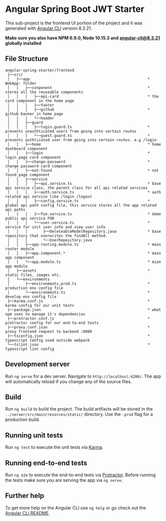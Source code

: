 # Angular Spring Boot JWT Starter
This sub-project is the frontend UI portion of the project and it was generated with [Angular CLI](https://github.com/angular/angular-cli) version 8.3.21.

**Make sure you also have NPM 6.9.0, Node 10.15.3 and angular-cli@8.3.21 globally installed**

## File Structure
```
angular-spring-starter/frontend
 ├──src/
 │   ├──app                                                     * WebApp: folder
 │   │   ├──conponent                                           * stores all the reuseable components
 │   │   │   ├──api-card                                        * the card component in the home page
 │   │   │   ├──footer
 │   │   │   ├──github                                          * github banner in home page
 │   │   │   └──header
 │   │   ├──guard
 │   │   │   ├──login.guard.ts                                  * prevents unauthticated users from going into certain routes
 │   │   │   └──guest.guard.ts                                  * prevents authticated user from going into certain routes. e.g /login
 │   │   ├──home                                                * home dashboard component
 │   │   ├──login                                               * login page card component
 │   │   ├──change-password                                     * change password card component
 │   │   ├──not-found                                           * not found page component
 │   │   ├──service
 │   │   │   ├──api.service.ts                                  * base api service class, the parent class for all api related services
 │   │   │   ├──auth.service.ts                                 * auth related api service like /login /logout
 │   │   │   ├──config.service.ts                               * global api path config file, this service stores all the app related api paths
 │   │   │   ├──foo.service.ts                                  * demo public api service FOO
 │   │   │   └──user.service.ts                                 * service for init user info and view user info
 │   │   │       ├──DeleteableModelRepository.java              * base repository that overwrites the findAll method.
 │   │   │       └──UserRepository.java
 │   │   ├──app-routing.module.ts                               * main router module
 │   │   ├──app.component.*                                     * main app component
 │   │   └──app.module.ts                                       * mian app module
 │   ├──assets                                                  * static files, images etc.
 │   └──environments
 │       ├──environments.prod.ts                                * production env config file
 │       └──environments.ts                                     * develop env config file
 ├──karma.conf.js                                               * karma config for our unit tests
 ├──package.json                                                * what npm uses to manage it's dependencies
 ├──protractor.conf.js                                          * protractor config for our end-to-end tests
 ├──proxy.conf.json                                             * proxy frontend request to backend :8080
 ├──tsconfig.json                                               * typescript config used outside webpack
 └──tslint.json                                                 * typescript lint config
```

## Development server

Run `ng serve` for a dev server. Navigate to `http://localhost:4200/`. The app will automatically reload if you change any of the source files.

## Build

Run `ng build` to build the project. The build artifacts will be stored in the `../server/src/main/resorces/static/` directory. Use the `-prod` flag for a production build.

## Running unit tests

Run `ng test` to execute the unit tests via [Karma](https://karma-runner.github.io).

## Running end-to-end tests

Run `ng e2e` to execute the end-to-end tests via [Protractor](http://www.protractortest.org/).
Before running the tests make sure you are serving the app via `ng serve`.

## Further help

To get more help on the Angular CLI use `ng help` or go check out the [Angular CLI README](https://github.com/angular/angular-cli/blob/master/README.md).
